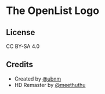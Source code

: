 # The OpenList Logo

## License

CC BY-SA 4.0

## Credits

- Created by [@ubnm](https://github.com/ubnm)
- HD Remaster by [@meethuthu](https://github.com/meethuhu)
